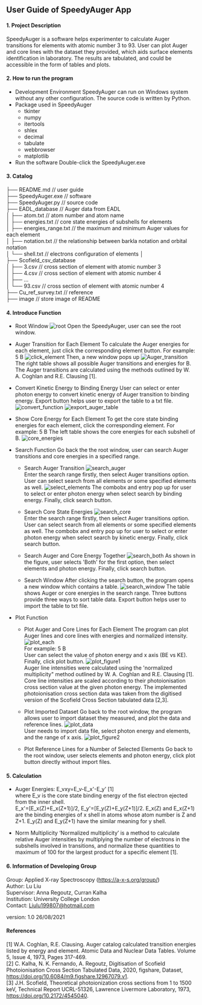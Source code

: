 ## User Guide of SpeedyAuger App

#### 1. Project Description
SpeedyAuger is a software helps experimenter to calculate Auger transitions for elements with atomic number 3 to 93. User can plot Auger and core lines with the dataset they provided, which aids surface elements identification in laboratory. The results are tabulated, and could be accessible in the form of tables and plots.

#### 2. How to run the program
* Development Environment
  SpeedyAuger can run on Windows system without any other configuration. The source code is written by Python.
* Package used in SpeedyAuger
  - tkinter
  - numpy
  - itertools
  - shlex
  - decimal
  - tabulate
  - webbrowser
  - matplotlib
* Run the software
  Double-click the SpeedyAuger.exe

#### 3. Catalog
├── README.md                   // user guide   
├── SpeedyAuger.exe             // software   
├── SpeedyAuger.py              // source code   
├── EADL_database               // Auger data from EADL   
│   ├── atom.txt                // atom number and atom name  
│   ├── energies.txt            // core state energies of subshells for elements   
│   ├── energies_range.txt      // the maximum and minimum Auger values for each element  
│   ├── notation.txt            // the relationship between barkla notation and orbital notation   
│   └── shell.txt               // electrons configuration of elements 
│              
├── Scofield_csv_database   
│   ├── 3.csv                   // cross section of element with atomic number 3  
│   ├── 4.csv                   // cross section of element with atomic number 4   
│   ├── ...  
│   └── 93.csv                  // cross section of element with atomic number 4  
├── Cu_ref_survey.txt           // reference  
├── image                       // store image of README



#### 4. Introduce Function

* Root Window
![root](https://github.com/SepNmoon/Auger_Software/blob/master/image/root_window.JPG)
Open the SpeedyAuger, user can see the root window.


* Auger Transition for Each Element
To calculate the Auger energies for each element, just click the corresponding element button. 
For example: 5 B
![click_element](https://github.com/SepNmoon/Auger_Software/blob/master/image/click_element.JPG)
Then, a new window pops up
![Auger_transition](https://github.com/SepNmoon/Auger_Software/blob/master/image/Auger_transition.JPG)
The right table shows all possible Auger transitions and energies for B.  
The Auger transitions are calculated using the methods outlined by W. A. Coghlan and R.E. Clausing [1].


* Convert Kinetic Energy to Binding Energy
User can select or enter photon energy to convert kinetic energy of Auger transition to binding energy. Export button helps user to export the table to a txt file. 
![convert_function](https://github.com/SepNmoon/Auger_Software/blob/master/image/convert_function.JPG)
![export_auger_table](https://github.com/SepNmoon/Auger_Software/blob/master/image/export_auger_table.JPG)


* Show Core Energy for Each Element
To get the core state binding energies for each element, click the corresponding element. 
For example: 5 B
The left table shows the core energies for each subshell of B. 
![core_energies](https://github.com/SepNmoon/Auger_Software/blob/master/image/core_energies.JPG)


* Search Function
Go back the the root window, user can search Auger transitions and core energies in a specified range. 
   - Search Auger Transition
![search_auger](https://github.com/SepNmoon/Auger_Software/blob/master/image/search_auger.JPG)  
Enter the search range firstly, then select Auger transitions option. User can select search from all elements or some specified elements as well.
![select_elements](https://github.com/SepNmoon/Auger_Software/blob/master/image/select_elements.JPG)
The combobx and entry pop up for user to select or enter photon energy when select search by binding energy. Finally, click search button.

    - Search Core State Energies
![search_core](https://github.com/SepNmoon/Auger_Software/blob/master/image/search_core.JPG)  
Enter the search range firstly, then select Auger transitions option. User can select search from all elements or some specified elements as well.
The combobx and entry pop up for user to select or enter photon energy when select search by kinetic energy. Finally, click search button.

    - Search Auger and Core Energy Together
![search_both](https://github.com/SepNmoon/Auger_Software/blob/master/image/search_both.JPG)
As shown in the figure, user selects 'Both' for the first option, then select elements and photon energy. Finally, click search button.

    - Search Window
After clicking the search button, the program opens a new window which contains a table. 
![search_window](https://github.com/SepNmoon/Auger_Software/blob/master/image/search_window.JPG)
The table shows Auger or core energies in the search range. Three buttons provide three ways to sort table data. Export button helps user to import the table to txt file.


* Plot Function
    - Plot Auger and Core Lines for Each Element
The program can plot Auger lines and core lines with energies and normalized intensity.  
![plot_each](https://github.com/SepNmoon/Auger_Software/blob/master/image/plot_each.JPG)  
For example: 5 B  
User can select the value of photon energy and x axis (BE vs KE). Finally, click plot button.
![plot_figure1](https://github.com/SepNmoon/Auger_Software/blob/master/image/plot_figure1.JPG)  
Auger line intensities were calculated using the 'normalized multiplicity" method outlined by W. A. Coghlan and R.E. Clausing [1].  
Core line intensities are scaled according to their photoionisation cross section value at the given photon energy. The implemented photoionisation cross section data was taken from the digitised version of the Scofield Cross Section tabulated data [2,3].

    - Plot Imported Dataset
Go back to the root window, the program allows user to import dataset they measured, and plot the data and reference lines.
 ![plot_data](https://github.com/SepNmoon/Auger_Software/blob/master/image/plot_data.JPG)  
 User needs to import data file, select photon energy and elements, and the range of x axis.
 ![plot_figure2](https://github.com/SepNmoon/Auger_Software/blob/master/image/plot_figure2.JPG)
     
     - Plot Reference Lines for a Number of Selected Elements
Go back to the root window, user selects elements and photon energy, click plot button directly without import files.
#### 5. Calculation
* Auger Energies:
  E_vxy=E_v-E_x'-E_y' [1]  
  where E_v is the core state binding energy of the fist electron ejected from the inner shell.   
  E_x'=[E_x(Z)+E_x(Z+1)]/2, E_y'=[E_y(Z)+E_y(Z+1)]/2. E_x(Z) and E_x(Z+1) are the binding energies of x shell in atoms whose atom number is Z and Z+1. E_y(Z) and E_y(Z+1) have the similar meaning for y shell.

* Norm Multiplicity
  ‘Normalized multiplicity’ is a method to calculate relative Auger intensities by multiplying the number of electrons in the subshells involved in transitions, and normalize these quantities to maximum of 100 for the largest product for a specific element [1].
#### 6. Information of Developing Group
Group: Applied X-ray Spectroscopy (https://a-x-s.org/group/)  
Author: Lu Liu  
Supervisor: Anna Regoutz, Curran Kalha  
Institution: University College London  
Contact: Liulu199807@hotmail.com

version: 1.0 26/08/2021


#### References
[1] W.A. Coghlan, R.E. Clausing. Auger catalog calculated transition energies listed by energy and element. Atomic Data and Nuclear Data Tables. Volume 5, Issue 4,
1973, Pages 317-469.  
[2] C. Kalha, N. K. Fernando, A. Regoutz, Digitisation of Scofield Photoionisation Cross Section Tabulated Data, 2020, figshare, Dataset, https://doi.org/10.6084/m9.figshare.12967079.v1.  
[3] J.H. Scofield, Theoretical photoionization cross sections from 1 to 1500 keV, Technical Report UCRL-51326, Lawrence Livermore Laboratory, 1973, https://doi.org/10.2172/4545040.








 